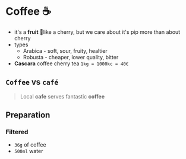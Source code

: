 # Coffee ☕️

- it's a **fruit** 🍒like a cherry, but we care about it's pip more than about cherry
- types
  - Arabica - soft, sour, fruity, healtier
  - Robusta - cheaper, lower quality, bitter
- **Cascara** coffee cherry tea `1kg = 1000kc = 40€`

## `Coffee` vs `café`

> Local **cafe** serves fantastic **coffee**

## Preparation

### Filtered

- `36g` of coffee 
- `500ml` water
